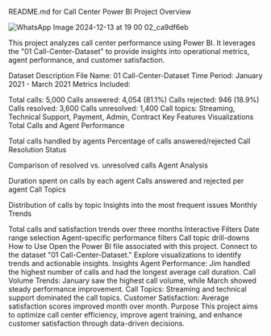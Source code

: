 README.md for Call Center Power BI Project
Overview

![WhatsApp Image 2024-12-13 at 19 00 02_ca9df6eb](https://github.com/user-attachments/assets/0bb9bd5f-2245-4e24-b957-c010b812fc27)


This project analyzes call center performance using Power BI. It leverages the "01 Call-Center-Dataset" to provide insights into operational metrics, agent performance, and customer satisfaction.

Dataset Description
File Name: 01 Call-Center-Dataset
Time Period: January 2021 - March 2021
Metrics Included:

Total calls: 5,000
Calls answered: 4,054 (81.1%)
Calls rejected: 946 (18.9%)
Calls resolved: 3,600
Calls unresolved: 1,400
Call topics: Streaming, Technical Support, Payment, Admin, Contract
Key Features
Visualizations
Total Calls and Agent Performance

Total calls handled by agents
Percentage of calls answered/rejected
Call Resolution Status

Comparison of resolved vs. unresolved calls
Agent Analysis

Duration spent on calls by each agent
Calls answered and rejected per agent
Call Topics

Distribution of calls by topic
Insights into the most frequent issues
Monthly Trends

Total calls and satisfaction trends over three months
Interactive Filters
Date range selection
Agent-specific performance filters
Call topic drill-downs
How to Use
Open the Power BI file associated with this project.
Connect to the dataset "01 Call-Center-Dataset."
Explore visualizations to identify trends and actionable insights.
Insights
Agent Performance: Jim handled the highest number of calls and had the longest average call duration.
Call Volume Trends: January saw the highest call volume, while March showed steady performance improvement.
Call Topics: Streaming and technical support dominated the call topics.
Customer Satisfaction: Average satisfaction scores improved month over month.
Purpose
This project aims to optimize call center efficiency, improve agent training, and enhance customer satisfaction through data-driven decisions.
